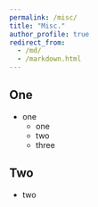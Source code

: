 ```yaml
---
permalink: /misc/
title: "Misc."
author_profile: true
redirect_from: 
  - /md/
  - /markdown.html
---
```


## One

* one
  * one
  * two
  * three

## Two

* two


